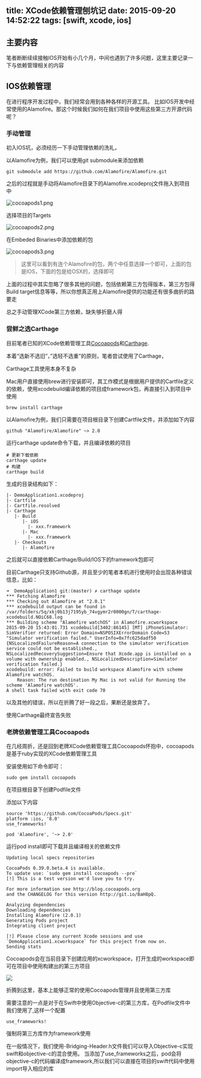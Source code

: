 title: XCode依赖管理刨坑记
date: 2015-09-20 14:52:22
tags: [swift, xcode, ios]
---

## 主要内容

笔者断断续续接触IOS开始有小几个月，中间也遇到了许多问题，这里主要记录一下与依赖管理相关的内容

## IOS依赖管理

在进行程序开发过程中，我们经常会用到各种各样的开源工具。 比如IOS开发中经常使用的Alamofire。那这个时候我们如何在我们项目中使用这些第三方开源代码呢？

### 手动管理

初入IOS坑，必须经历一下手动管理依赖的洗礼，

以Alamofire为例，我们可以使用git submodule来添加依赖

```
git submodule add https://github.com/Alamofire/Alamofire.git
```

之后的过程就是手动将Alamofire目录下的Alamofire.xcodeproj文件拖入到项目中

![cocoapods1.png](http://7pn5d3.com1.z0.glb.clouddn.com/cocoapods1.png)

选择项目的Targets

![cocoapods2.png](http://7pn5d3.com1.z0.glb.clouddn.com/cocoapods2.png)

在Embeded Binaries中添加依赖的包

![cocoapods3.png](http://7pn5d3.com1.z0.glb.clouddn.com/cocoapods3.png)

> 这里可以看到有连个Alamofire的包，两个中任意选择一个即可，上面的包是IOS，下面的包是给OSX的，选择即可

上面的过程中其实忽略了很多其他的问题，包括依赖第三方包得版本，第三方包得Build target信息等等，所以你想真正用上Alamofire提供的功能还有很多曲折的路要走

总之手动管理XCode第三方依赖，缺失够折磨人得

### 尝鲜之选Carthage

目前笔者已知的XCode依赖管理工具[Cocoapods](https://cocoapods.org/)和[Carthage](https://github.com/Carthage/Carthage).

本着“选新不选旧”，”选轻不选重”的原则，笔者尝试使用了Carthage，

Carthage工具使用本身不复杂

Mac用户直接使用brew进行安装即可，其工作模式是根据用户提供的Cartfile定义的依赖，使用xcodebuild编译依赖的项目成framework包，再直接引入到项目中使用

```
brew install carthage
```

以Alamofire为例，我们只需要在项目根目录下创建Cartfile文件，并添加如下内容

```
github "Alamofire/Alamofire" ~> 2.0
```

运行carthage update命令下载，并且编译依赖的项目

```
# 更新下载依赖
carthage update
# 构建
carthage build
```

生成的目录结构如下：

```
|- DemoApplication1.xcodeproj
|- Cartfile
|- Cartfile.resolved
|- Carthage
   |- Build
      |- iOS
        |- xxx.framework
      |- Mac
        |- xxx.framework
   |- Checkouts
      |- Alamofire
```

之后就可以直接依赖Carthage/Build/IOS下的framework包即可

目前Carthage只支持Github源，并且至少的笔者本机进行使用时会出现各种错误信息，比如：

```
➜  DemoApplication1 git:(master) ✗ carthage update
*** Fetching Alamofire
*** Checking out Alamofire at "2.0.1"
*** xcodebuild output can be found in /var/folders/5q/xkj0b13j7195yb_74vgymr2r0000gn/T/carthage-xcodebuild.NOiC68.log
*** Building scheme "Alamofire watchOS" in Alamofire.xcworkspace
2015-09-20 15:43:01.731 xcodebuild[3402:86145] [MT] iPhoneSimulator: SimVerifier returned: Error Domain=NSPOSIXErrorDomain Code=53 "Simulator verification failed." UserInfo=0x7fc625dadf50 {NSLocalizedFailureReason=A connection to the simulator verification service could not be established., NSLocalizedRecoverySuggestion=Ensure that Xcode.app is installed on a volume with ownership enabled., NSLocalizedDescription=Simulator verification failed.}
xcodebuild: error: Failed to build workspace Alamofire with scheme Alamofire watchOS.
	Reason: The run destination My Mac is not valid for Running the scheme 'Alamofire watchOS'.
A shell task failed with exit code 70
```

以及其他的错误，所以在折腾了好一段之后，果断还是放弃了。

使用Carthage最终宣告失败

### 老牌依赖管理工具Cocoapods

在几经周折，还是回到老牌XCode依赖管理工具Cocoapods怀抱中，cocoapods是基于ruby实现的XCode依赖管理工具

安装使用如下命令即可：

```
sudo gem install cocoapods
```

在项目根目录下创建Podfile文件

添加以下内容

```
source 'https://github.com/CocoaPods/Specs.git'
platform :ios, '8.0'
use_frameworks!

pod 'Alamofire', '~> 2.0'
```

运行pod install即可下载并且编译相关的依赖文件

```
Updating local specs repositories

CocoaPods 0.39.0.beta.4 is available.
To update use: `sudo gem install cocoapods --pre`
[!] This is a test version we'd love you to try.

For more information see http://blog.cocoapods.org
and the CHANGELOG for this version http://git.io/BaH8pQ.

Analyzing dependencies
Downloading dependencies
Installing Alamofire (2.0.1)
Generating Pods project
Integrating client project

[!] Please close any current Xcode sessions and use `DemoApplication1.xcworkspace` for this project from now on.
Sending stats
```

Cocoapods会在当前目录下创建应用的xcworkspace，打开生成的workspace即可在项目中使用构建出的第三方项目

![](http://7pn5d3.com1.z0.glb.clouddn.com/cocoapods5.png)

折腾到这里，基本上能够正常的使用Cocoapods管理并且使用第三方库

需要注意的一点是对于在Swift中使用Objective-c的第三方库，在Podfile文件中我们使用了,这样一个配置

```
use_frameworks!
```

强制将第三方库作为framework使用

在一般情况下，我们使用-Bridging-Header.h文件我们可以导入Objective-c实现swift和objective-c的混合使用。
当添加了use_frameworks之后，pod会将objective-c的代码编译成framework,所以我们可以直接在项目的swift代码中使用import导入相应的库

